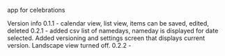 app for celebrations

Version info
0.1.1 - calendar view, list view, items can be saved, edited, deleted
0.2.1 - added csv list of namedays, nameday is displayed for date selected. 
Added versioning and settings screen that displays current version. Landscape view turned off.
0.2.2 - 
